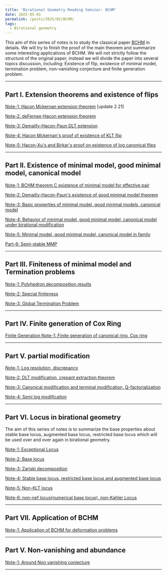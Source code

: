 ```yaml
---
title: 'Birational Geometry Reading Seminar: BCHM'
date: 2025-05-01
permalink: /posts/2025/02/BCHM/
tags:
  - Birational geometry
---
```



This aim of this series of notes is to study the classical paper [BCHM](https://www.ams.org/journals/jams/2010-23-02/S0894-0347-09-00649-3/S0894-0347-09-00649-3.pdf) in details. We will try to finish the proof of the main theorem and summarize some interesting applications of BCHM. We will not strictly follow the structure of the original paper, instead we will divide the paper into several topics discussion, including: Existence of flip, existence of minimal model, termination problem, non-vanishing conjecture and finite generation problem. 



---

## Part I. Extension theorems and existence of flips

[Note-1: Hacon Mckernan extension theorem](https://yilimath.github.io/files/Birational/BCHM/HaconMckernanExtension.pdf) [update 2.21]

[Note-2: deFernex-Hacon extension theorem]()

[Note-3: Demailly-Hacon-Paun DLT extension]()

[Note-4: Hacon Mckernan's proof of existence of KLT flip](https://yilimath.github.io/files/Birational/BCHM/ExistKLTFlip.pdf)

[Note-5: Hacon-Xu's and Birkar's proof on existence of log canonical flips](https://yilimath.github.io/files/Birational/BCHM/ExistLCFlip.pdf)


---

## Part II. Existence of minimal model, good minimal model, canonical model

[Note-1: BCHM theorem C existence of minimal model for effective pair]()

[Note-2: Demailly-Hacon-Paun's existence of good minimal model theorem]()

[Note-3: Basic properties of minimal model, good minimal models, canonical model]()

[Note-4: Behavior of minimal model, good minimal model, canonical model under birational modification]()

[Note-5: Minimal model, good minimal model, canonical model in family]()

[Part-6: Semi-stable MMP]()


----

## Part III. Finiteness of minimal model and Termination problems 

[Note-1: Polyhedron decomposition results]()

[Note-2: Special finiteness](https://yilimath.github.io/files/Birational/BCHM/SpecialTermination.pdf)

[Note-3: Global Termination Problem](https://yilimath.github.io/files/Birational/BCHM/GlobalTermination.pdf)


---

## Part IV. Finite generation of Cox Ring

[Finite Generation Note-1: Finite generation of canonical ring, Cox ring]()



---

## Part V. partial modification

[Note-1: Log resolution, discrepancy]()
 
[Note-2: DLT modification, crepant extraction theorem](https://yilimath.github.io/files/Birational/BCHM/DLTModification.pdf)

[Note-3: Canonical modification and terminal modification, Q-factorialization](https://yilimath.github.io/files/Birational/BCHM/CanonicalTerminalModification.pdf)

[Note-4: Semi log modificaiton]()


---

## Part VI. Locus in birational geometry

The aim of this series of notes is to summarize the base properties about stable base locus, augmented base locus, restricted base locus which will be used over and over again in birational geometry.

[Note-1: Exceptional Locus]()

[Note-2: Base locus]()

[Note-3: Zariski decomposition]()

[Note-4: Stable base locus, restricted base locus and augmented base locus]()

[Note-5: Non-KLT locus]()

[Note-6: non-nef locus(numerical base locus), non-Kahler Locus]()


----
## Part VII. Application of BCHM

[Note-1: Application of BCHM for deformation problems]()



---

## Part V. Non-vanishing and abundance

[Note-1: Around Non vanishing conjecture](https://yilimath.github.io/files/Birational/BCHM/NonVanishing.pdf)

----
